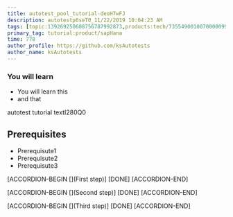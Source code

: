 ```yaml
---
title: autotest_pool_tutorial-deoH7wFJ
description: autotestp6seT0_11/22/2019 10:04:23 AM
tags: [topic:139269250608756787992873,products:tech/73554900100700000996,tutorial:experience/advanced]
primary_tag: tutorial:product/sapHana
time: 778
author_profile: https://github.com/ksAutotests
author_name: ksAutotests
---
```

### You will learn
- You will learn this
- and that

autotest tutorial textI280Q0

## Prerequisites
- Prerequisute1
- Prerequisute2
- Prerequisute3

[ACCORDION-BEGIN [](First step)]
[DONE]
[ACCORDION-END]

[ACCORDION-BEGIN [](Second step)]
[DONE]
[ACCORDION-END]

[ACCORDION-BEGIN [](Third step)]
[DONE]
[ACCORDION-END]

